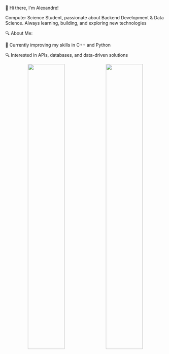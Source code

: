 👋 Hi there, I'm Alexandre!

Computer Science Student, passionate about Backend Development & Data Science.
Always learning, building, and exploring new technologies

🔍 About Me:

🌱 Currently improving my skills in C++ and Python

🔍 Interested in APIs, databases, and data-driven solutions

<div align="center">
  <img src="https://github-readme-stats.vercel.app/api?username=gustavoalexandre17&show_icons=true&theme=dracula" width="48%">
  <img src="https://github-readme-stats.vercel.app/api/top-langs/?username=gustavoalexandre17&layout=compact&theme=dracula" width="48%">
</div>
